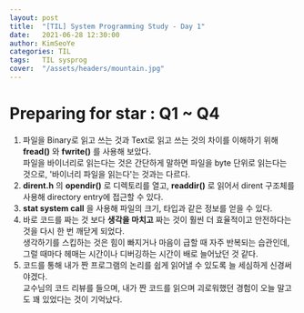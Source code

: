 ```yaml
---
layout: post
title:  "[TIL] System Programming Study - Day 1"
date:   2021-06-28 12:30:00
author: KimSeoYe
categories: TIL
tags:   TIL sysprog
cover:  "/assets/headers/mountain.jpg"
---
```

# Preparing for star : Q1 ~ Q4

1. 파일을 Binary로 읽고 쓰는 것과 Text로 읽고 쓰는 것의 차이를 이해하기 위해 **fread()** 와 **fwrite()** 를 사용해 보았다. <br>파일을 바이너리로 읽는다는 것은 간단하게 말하면 파일을 byte 단위로 읽는다는 것으로, '바이너리 파일을 읽는다'는 것과는 다르다.
2. **dirent.h** 의 **opendir()** 로 디렉토리를 열고, **readdir()** 로 읽어서 dirent 구조체를 사용해 directory entry에 접근할 수 있다.
3. **stat system call** 을 사용해 파일의 크기, 타입과 같은 정보를 얻을 수 있다. 
4. 바로 코드를 짜는 것 보다 **생각을 마치고** 짜는 것이 훨씬 더 효율적이고 안전하다는 것을 다시 한 번 깨닫게 되었다. <br>생각하기를 스킵하는 것은 힘이 빠지거나 마음이 급할 때 자주 반복되는 습관인데, 그럴 때마다 헤매는 시간이나 디버깅하는 시간이 배로 늘어났던 것 같다.
5. 코드를 통해 내가 짠 프로그램의 논리를 쉽게 읽어낼 수 있도록 늘 세심하게 신경써야겠다. <br>교수님의 코드 리뷰를 들으며, 내가 짠 코드를 읽으며 괴로워했던 경험이 오늘 말고도 꽤 있었다는 것이 기억났다.
